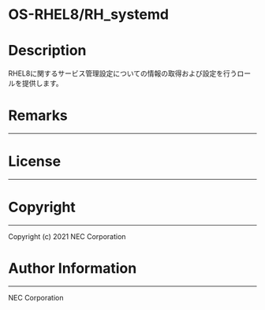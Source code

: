OS-RHEL8/RH_systemd
=======================================================
# Description
RHEL8に関するサービス管理設定についての情報の取得および設定を行うロールを提供します。

# Remarks
-------

# License
-------

# Copyright
---------
Copyright (c) 2021 NEC Corporation

# Author Information
------------------
NEC Corporation
